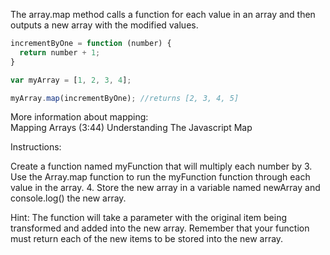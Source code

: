 The array.map method calls a function for each value in an array and then outputs a new array with the modified values. 
```js
incrementByOne = function (number) {
  return number + 1; 
}

var myArray = [1, 2, 3, 4];

myArray.map(incrementByOne); //returns [2, 3, 4, 5]
```

More information about mapping:    
Mapping Arrays (3:44) 
Understanding The Javascript Map 

Instructions:

Create a function named myFunction that will multiply each number by 3. 
Use the Array.map function to run the myFunction function through each value in the array. 
  4. Store the new array in a variable named newArray and console.log() the new array. 

Hint:
The function will take a parameter with the original item being transformed and added into the new array.
Remember that your function must return each of the new items to be stored into the new array.

